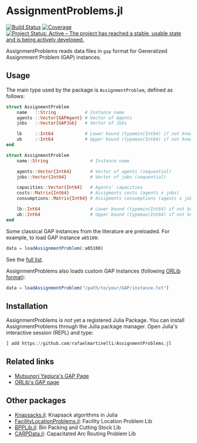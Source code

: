 # AssignmentProblems.jl

[![Build Status](https://github.com/rafaelmartinelli/AssignmentProblems.jl/workflows/CI/badge.svg)](https://github.com/rafaelmartinelli/AssignmentProblems.jl/actions)
[![Coverage](https://codecov.io/gh/rafaelmartinelli/AssignmentProblems.jl/branch/main/graph/badge.svg)](https://codecov.io/gh/rafaelmartinelli/AssignmentProblems.jl)
[![Project Status: Active – The project has reached a stable, usable state and is being actively developed.](https://www.repostatus.org/badges/latest/active.svg)](https://www.repostatus.org/#active)

AssignmentProblems reads data files in `gap` format for Generalized Assignmnent Problem (GAP) instances.

## Usage

The main type used by the package is `AssignmentProblem`, defined as follows:

```julia
struct AssignmentProblem
    name   ::String           # Instance name
    agents ::Vector{GAPAgent} # Vector of Agents
    jobs   ::Vector{GAPJob}   # Vector of Jobs

    lb     ::Int64            # Lower bound (typemin(Int64) if not known)
    ub     ::Int64            # Upper bound (typemax(Int64) if not known)
end

struct AssignmentProblem
    name::String                # Instance name

    agents::Vector{Int64}       # Vector of agents (sequential)
    jobs::Vector{Int64}         # Vector of jobs (sequential)

    capacities::Vector{Int64}   # Agents' capacities
    costs::Matrix{Int64}        # Assigments costs (agents x jobs)
    consumptions::Matrix{Int64} # Assigments consumptions (agents x jobs)

    lb::Int64                   # Lower bound (typemin(Int64) if not known)
    ub::Int64                   # Upper bound (typemax(Int64) if not known)
end
```

Some classical GAP instances from the literature are preloaded. For example, to load GAP instance `a05100`:

```julia
data = loadAssignmentProblem(:a05100)
```

See the [full list](https://github.com/rafaelmartinelli/AssignmentProblems.jl/tree/main/data).

AssignmentProblems also loads custom GAP instances (following [ORLib format](http://people.brunel.ac.uk/~mastjjb/jeb/orlib/gapinfo.html)):

```julia
data = loadAssignmentProblem("/path/to/your/GAP/instance.txt")
```

## Installation

AssignmentProblems is *not* yet a registered Julia Package.
You can install AssignmentProblems through the Julia package manager.
Open Julia's interactive session (REPL) and type:

```julia
] add https://github.com/rafaelmartinelli/AssignmentProblems.jl
```

## Related links

- [Mutsunori Yagiura's GAP Page](http://www.al.cm.is.nagoya-u.ac.jp/~yagiura/gap/)
- [ORLib's GAP page](http://people.brunel.ac.uk/~mastjjb/jeb/orlib/gapinfo.html)

## Other packages

- [Knapsacks.jl](https://github.com/rafaelmartinelli/Knapsacks.jl): Knapsack algorithms in Julia
- [FacilityLocationProblems.jl](https://github.com/rafaelmartinelli/FacilityLocationProblems.jl): Facility Location Problem Lib 
- [BPPLib.jl](https://github.com/rafaelmartinelli/BPPLib.jl): Bin Packing and Cutting Stock Lib
- [CARPData.jl](https://github.com/rafaelmartinelli/CARPData.jl): Capacitated Arc Routing Problem Lib
